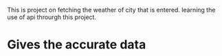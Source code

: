 This is project on fetching the weather of city that is entered. learning the use of api throurgh this project.
# Gives the accurate data 
